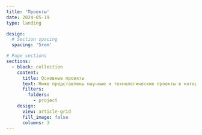 ```yaml
---
title: 'Проекты'
date: 2024-05-19
type: landing

design:
  # Section spacing
  spacing: '5rem'

# Page sections
sections:
  - block: collection
    content:
      title: Основные проекты
      text: Ниже представлены научные и технологические проекты в которых я участвовал.
      filters:
        folders:
          - project
    design:
      view: article-grid
      fill_image: false
      columns: 3
---
```

